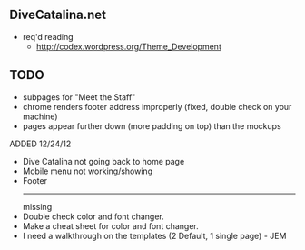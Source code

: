 DiveCatalina.net
---

+ req'd reading
  + http://codex.wordpress.org/Theme_Development

TODO
---
+ subpages for "Meet the Staff"
+ chrome renders footer address improperly (fixed, double check on your machine)
+ pages appear further down (more padding on top) than the mockups

ADDED 12/24/12
+ Dive Catalina not going back to home page
+ Mobile menu not working/showing
+ Footer <hr/> missing
+ Double check color and font changer.
+ Make a cheat sheet for color and font changer.
+ I need a walkthrough on the templates (2 Default, 1 single page) - JEM